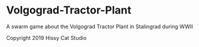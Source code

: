# Volgograd-Tractor-Plant
A swarm game about the Volgograd Tractor Plant in Stalingrad during WWII

Copyright 2019 Hissy Cat Studio
